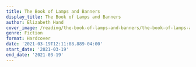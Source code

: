 ```yaml
---
title: The Book of Lamps and Banners
display_title: The Book of Lamps and Banners
author: Elizabeth Hand
cover_image: /reading/the-book-of-lamps-and-banners/the-book-of-lamps-and-banners.jpg
genre: Fiction
format: Hardcover
date: '2021-03-19T12:11:08.889-04:00'
start_date: '2021-03-19'
end_date: '2021-03-19'
---
```


